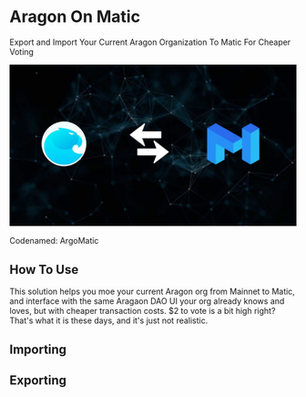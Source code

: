 # Aragon On Matic

Export and Import Your Current Aragon Organization To Matic For Cheaper Voting

![Matic + Aragon Logos](assets/images/maticandaragon1.jpg)

Codenamed: ArgoMatic

## How To Use

This solution helps you moe your current Aragon org from Mainnet to Matic, and interface with the same Aragaon DAO UI your org already knows and loves, but with cheaper transaction costs. $2 to vote is a bit high right? That's what it is these days, and it's just not realistic.


## Importing


## Exporting
